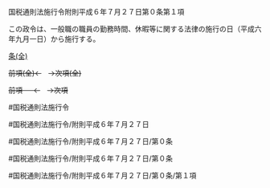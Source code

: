 国税通則法施行令附則平成６年７月２７日第０条第１項

この政令は、一般職の職員の勤務時間、休暇等に関する法律の施行の日（平成六年九月一日）から施行する。

[条(全)](国税通則法施行＿令附則平成６年７月２７日第０条_.md)

~~前項(全)←~~　~~→次項(全)~~

~~前項 　 ←~~　~~→次項~~



#国税通則法施行令

#国税通則法施行令/附則平成６年７月２７日

#国税通則法施行令/附則平成６年７月２７日/第０条

#国税通則法施行令/附則平成６年７月２７日/第０条

#国税通則法施行令/附則平成６年７月２７日/第０条/第１項

